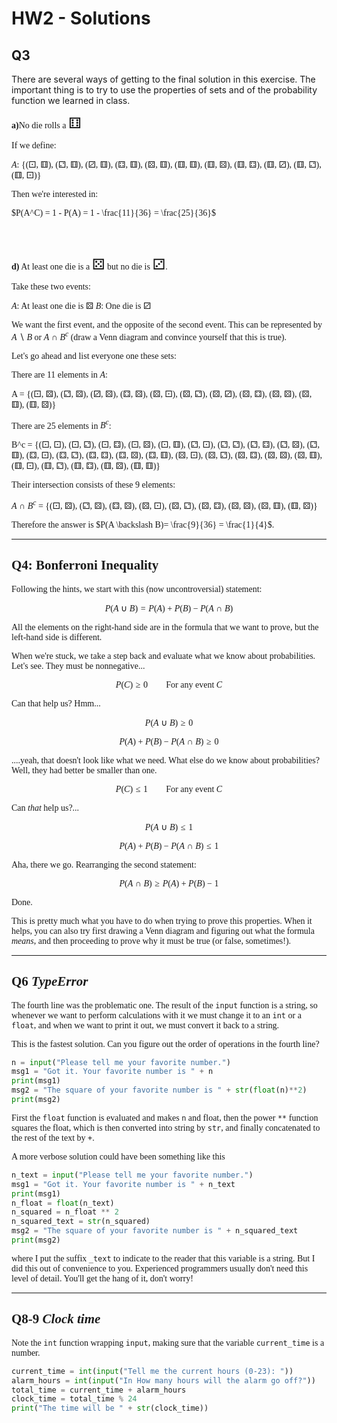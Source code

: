 # HW2 - Solutions

## Q3

There are several ways of getting to the final solution in this exercise. The important thing is to try to use the properties of sets and of the probability function we learned in class.

<font face="times"><b>a)</b>No die rolls a <font size=5>&#9861;</font>

If we define:

$A$: {(&#9856;, &#9861;), (&#9857;, &#9861;), (&#9858;, &#9861;), (&#9859;, &#9861;), (&#9860;, &#9861;), (&#9861;, &#9861;),
 (&#9861;, &#9860;), (&#9861;, &#9859;), (&#9861;, &#9858;), (&#9861;, &#9857;), (&#9861;, &#9856;)}
 
 Then we're interested in:
 
 $P(A^C) = 1 - P(A) = 1 - \frac{11}{36} = \frac{25}{36}$
 
 <br><br>
 
 <b>d)</b> At least one die is a <font size=5>&#9860;</font> but no die is <font size=5>&#9858;</font>.
  
Take these two events:
  
$A$: At least one die is ⚄ 
$B$: One die is ⚂

We want the first event, and the opposite of the second event. This can be represented by $A \backslash B$ or $A \cap B^c$ (draw a Venn diagram and convince yourself that this is true).

Let's go ahead and list everyone one these sets:

There are 11 elements in $A$:

A = {(&#9856;, &#9860;), (&#9857;, &#9860;), (&#9858;, &#9860;), (&#9859;, &#9860;), (&#9860;, &#9856;), (&#9860;, &#9857;), (&#9860;, &#9858;), (&#9860;, &#9859;), (&#9860;, &#9860;), (&#9860;, &#9861;), (&#9861;, &#9860;)}

There are 25 elements in $B^c$:

B^c = {(&#9856;, &#9856;), (&#9856;, &#9857;), (&#9856;, &#9859;), (&#9856;, &#9860;), (&#9856;, &#9861;), (&#9857;, &#9856;), (&#9857;, &#9857;), (&#9857;, &#9859;), (&#9857;, &#9860;), (&#9857;, &#9861;), (&#9859;, &#9856;), (&#9859;, &#9857;), (&#9859;, &#9859;), (&#9859;, &#9860;), (&#9859;, &#9861;), (&#9860;, &#9856;), (&#9860;, &#9857;), (&#9860;, &#9859;), (&#9860;, &#9860;), (&#9860;, &#9861;), (&#9861;, &#9856;), (&#9861;, &#9857;), (&#9861;, &#9859;), (&#9861;, &#9860;), (&#9861;, &#9861;)}

Their intersection consists of these 9 elements:

$A \cap B^c$ = {(&#9856;, &#9860;), (&#9857;, &#9860;), (&#9859;, &#9860;), (&#9860;, &#9856;), (&#9860;, &#9857;), (&#9860;, &#9859;), (&#9860;, &#9860;), (&#9860;, &#9861;), (&#9861;, &#9860;)}
 
Therefore the answer is $P(A \backslash B)= \frac{9}{36} = \frac{1}{4}$.

 
---

## Q4: Bonferroni Inequality

Following the hints, we start with this (now uncontroversial) statement:

$$P(A \cup B) = P(A) + P(B) - P(A \cap B)$$

All the elements on the right-hand side are in the formula that we want to prove, but the left-hand side is different.

When we're stuck, we take a step back and evaluate what we know about probabilities. Let's see. They must be nonnegative...

$$P(C ) \geq 0 \qquad \text{For any event }C$$

Can that help us? Hmm...	&#x1f914;

$$P(A \cup B) \geq 0$$ 

$$P(A) + P(B) - P(A \cap B) \geq 0$$

....yeah, that doesn't look like what we need. What else do we know about probabilities? Well, they had better be smaller than one.

$$P(C ) \leq 1 \qquad \text{For any event }C$$

Can *that* help us?...

$$P(A \cup B) \leq 1$$ 

$$P(A) + P(B) - P(A \cap B) \leq 1$$

Aha, there we go. Rearranging the second statement:

$$P(A \cap B) \geq P(A) + P(B) - 1$$

Done.

This is pretty much what you have to do when trying to prove this properties. When it helps, you can also try first drawing a Venn diagram and figuring out what the formula *means*, and then proceeding to prove why it must be true (or false, sometimes!).

---

## Q6 *TypeError*

The fourth line was the problematic one. The result of the `input` function is a string, so whenever we want to perform calculations with it we must change it to an `int` or a `float`, and when we want to print it out, we must convert it back to a string.

This is the fastest solution. Can you figure out the order of operations in the fourth line? 

```python
n = input("Please tell me your favorite number.")
msg1 = "Got it. Your favorite number is " + n
print(msg1)
msg2 = "The square of your favorite number is " + str(float(n)**2)
print(msg2)
```
First the `float` function is evaluated and makes `n` and float, then the power `**` function squares the float, which is then converted into string by `str`, and finally concatenated to the rest of the text by `+`.

A more verbose solution could have been something like this

```python
n_text = input("Please tell me your favorite number.")
msg1 = "Got it. Your favorite number is " + n_text
print(msg1)
n_float = float(n_text)  
n_squared = n_float ** 2
n_squared_text = str(n_squared)
msg2 = "The square of your favorite number is " + n_squared_text
print(msg2)
```
where I put the suffix `_text` to indicate to the reader that this variable is a string. But I did this out of convenience to you. Experienced programmers usually don't need this level of detail. You'll get the hang of it, don't worry!

---


## Q8-9 *Clock time*

Note the `int` function wrapping `input`, making sure that the variable `current_time` is a number.

```python
current_time = int(input("Tell me the current hours (0-23): "))
alarm_hours = int(input("In How many hours will the alarm go off?"))
total_time = current_time + alarm_hours
clock_time = total_time % 24
print("The time will be " + str(clock_time))
```





